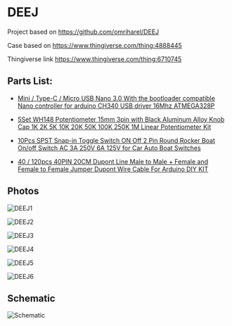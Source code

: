 # DEEJ
Project based on https://github.com/omriharel/DEEJ

Case based on https://www.thingiverse.com/thing:4888445

Thingiverse link https://www.thingiverse.com/thing:6710745

## Parts List:
- [Mini / Type-C / Micro USB Nano 3.0 With the bootloader compatible Nano controller for arduino CH340 USB driver 16Mhz ATMEGA328P](https://www.aliexpress.com/item/1005006053215107.html?spm=a2g0o.order_list.order_list_main.83.c6dc1802HPzLbS)

- [5Set WH148 Potentiometer 15mm 3pin with Black Aluminum Alloy Knob Cap 1K 2K 5K 10K 20K 50K 100K 250K 1M Linear Potentiometer Kit](https://www.aliexpress.com/item/1005005779765175.html?spm=a2g0o.order_list.order_list_main.98.c6dc1802HPzLbS)

- [10Pcs SPST Snap-in Toggle Switch ON Off 2 Pin Round Rocker Boat On/off Switch AC 3A 250V 6A 125V for Car Auto Boat Switches](https://www.aliexpress.com/item/1005004608439621.html?spm=a2g0o.order_list.order_list_main.88.c6dc1802HPzLbS)

- [40 / 120pcs 40PIN 20CM Dupont Line Male to Male + Female and Female to Female Jumper Dupont Wire Cable For Arduino DIY KIT](https://www.aliexpress.com/item/1005005945668553.html?spm=a2g0o.order_list.order_list_main.113.c6dc1802HPzLbS)

## Photos
![DEEJ1](photos/1.JPEG)

![DEEJ2](photos/2.JPEG)

![DEEJ3](photos/3.JPEG)

![DEEJ4](photos/4.JPEG)

![DEEJ5](photos/5.JPEG)

![DEEJ6](photos/6.JPEG)

## Schematic
![Schematic](schematic/Schematic.png)